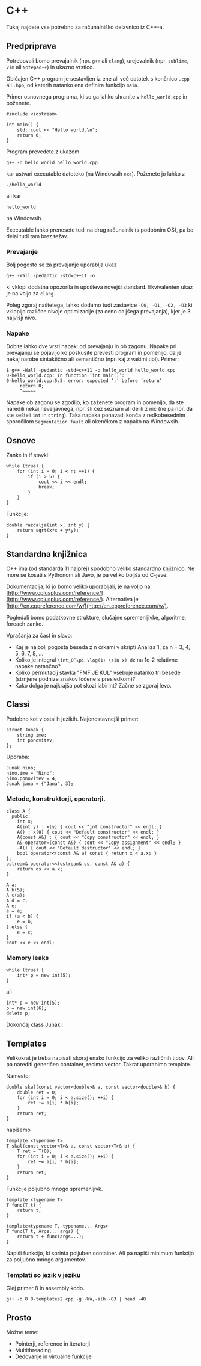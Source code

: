# C++

Tukaj najdete vse potrebno za računalniško delavnico iz C++-a.

## Predpriprava
Potrebovali bomo prevajalnik (npr. `g++` ali `clang`), urejevalnik (npr.
`sublime`, `vim` ali `Notepad++`) in ukazno vrstico.

Običajen C++ program je sestavljen iz ene ali več datotek s končnico `.cpp` ali
`.hpp`, od katerih natanko ena definira funkcijo `main`.

Primer osnovnega programa, ki so ga lahko shranite v `hello_world.cpp` in
poženete.

```
#include <iostream>

int main() {
    std::cout << "Hello world.\n";
    return 0;
}
```

Program prevedete z ukazom
```
g++ -o hello_world hello_world.cpp
```
kar ustvari executable datoteko (na Windowsih `exe`).
Poženete jo lahko z
```
./hello_world
```
ali kar
```
hello_world
```
na Windowsih.

Executable lahko prenesete tudi na drug računalnik (s podobnim OS), pa bo delal
tudi tam brez težav.

### Prevajanje
Bolj pogosto se za prevajanje uporablja ukaz
```
g++ -Wall -pedantic -std=c++11 -o
```
ki vklopi dodatna opozorila in upošteva novejši standard. Ekvivalenten ukaz je
na voljo za `clang`.

Poleg zgoraj naštetega, lahko dodamo tudi zastavice `-O0, -O1, -O2, -O3` ki
vklopijo različne nivoje optimizacije (za ceno daljšega prevajanja), kjer je 3
najvišji nivo.

### Napake
Dobite lahko dve vrsti napak: od prevajanju in ob zagonu.
Napake pri prevajanju se pojavijo ko poskusite prevesti program in pomenijo,
da je nekaj narobe sintaktično ali semantično (npr. kaj z vašimi tipi). Primer:
```
$ g++ -Wall -pedantic -std=c++11 -o hello_world hello_world.cpp
0-hello_world.cpp: In function ‘int main()’:
0-hello_world.cpp:5:5: error: expected ‘;’ before ‘return’
     return 0;
     ^~~~~~
```
Napake ob zagonu se zgodijo, ko zaženete program in pomenijo,
da ste naredili nekaj neveljavnega, npr. šli čez seznam ali delili z nič
(ne pa npr. da ste sešteli `int` in `string`). Taka napaka ponavadi konča z
redkobesednim sporočilom `Segmentation fault` ali okenčkom z napako na Windowsih.

## Osnove
Zanke in if stavki:
```
while (true) {
    for (int i = 0; i < n; ++i) {
        if (i > 5) {
            cout << i << endl;
            break;
        }
    }
}
```

Funkcije:
```
double razdalja(int x, int y) {
    return sqrt(x*x + y*y);
}
```


## Standardna knjižnica
C++ ima (od standarda 11 najprej) spodobno veliko standardno knjižnico. Ne more
se kosati s Pythonom ali Javo, je pa veliko boljša od C-jeve.

Dokumentacija, ki jo bomo veliko uporabljali, je na voljo na
[http://www.cplusplus.com/reference/](http://www.cplusplus.com/reference/).
Alternativa je [http://en.cppreference.com/w/](http://en.cppreference.com/w/).

Pogledali bomo podatkovne strukture, slučajne spremenljivke, algoritme, foreach zanko.

Vprašanja za čast in slavo:
* Kaj je najbolj pogosta beseda z n črkami v skripti Analiza 1, za n = 3, 4, 5, 6, 7, 8, ...
* Koliko je integral `\int_0^\pi \log(1+ \sin x) dx` na 1e-2 relativne napake natančno?
* Koliko permutacij stavka "FMF JE KUL" vsebuje natanko tri besede (strnjene podnize znakov ločene s
  presledkom)?
* Kako dolga je najkrajša pot skozi labirint? Začne se zgoraj levo.


## Classi

Podobno kot v ostalih jezikih. Najenostavnejši primer:
```
struct Junak {
    string ime;
    int ponovitev;
};
```

Uporaba:
```
Junak nino;
nino.ime = "Nino";
nino.ponovitev = 4;
Junak jana = {"Jana", 3};
```

### Metode, konstruktorji, operatorji.
```
class A {
  public:
    int x;
    A(int y) : x(y) { cout << "int constructor" << endl; }
    A() : x(0) { cout << "Default constructor" << endl; }
    A(const A&) : { cout << "Copy constructor" << endl; }
    A& operator=(const A&) { cout << "Copy assignment" << endl; }
    ~A() { cout << "Default destructor" << endl; }
    bool operator<(const A& a) const { return x < a.x; }
};
ostream& operator<<(ostream& os, const A& a) {
    return os << a.x;
}

A a;
A b(5);
A c(a);
A d = c;
A e;
e = a;
if (a < b) {
    e = b;
} else {
    e = c;
}
cout << e << endl;
```

### Memory leaks
```
while (true) {
    int* p = new int(5);
}
```
ali
```
int* p = new int(5);
p = new int(6);
delete p;
```

Dokončaj class Junaki.

## Templates

Velikokrat je treba napisati skoraj enako funkcijo za veliko različnih tipov.
Ali pa narediti generičen container, recimo vector.
Takrat uporabimo template.

Namesto:
```
double skal(const vector<double>& a, const vector<double>& b) {
    double ret = 0;
    for (int i = 0; i < a.size(); ++i) {
        ret += a[i] * b[i];
    }
    return ret;
}
```
napišemo
```
template <typename T>
T skal(const vector<T>& a, const vector<T>& b) {
    T ret = T(0);
    for (int i = 0; i < a.size(); ++i) {
        ret += a[i] * b[i];
    }
    return ret;
}
```

Funkcije poljubno mnogo spremenljivk.
```
template <typename T>
T func(T t) {
    return t;
}

template<typename T, typename... Args>
T func(T t, Args... args) {
    return t + func(args...);
}
```

Napiši funkcijo, ki sprinta poljuben container. Ali pa napiši minimum funkcijo za poljubno mnogo
argumentov.

### Templati so jezik v jeziku
Glej primer 8 in assembly kodo.
```
g++ -o 8 8-templates2.cpp -g -Wa,-alh -O3 | head -40
```

## Prosto
Možne teme:
* Pointerji, reference in iteratorji
* Multithreading
* Dedovanje in virtualne funkcije

<!---
vim: set spell spelllang=sl:
-->
